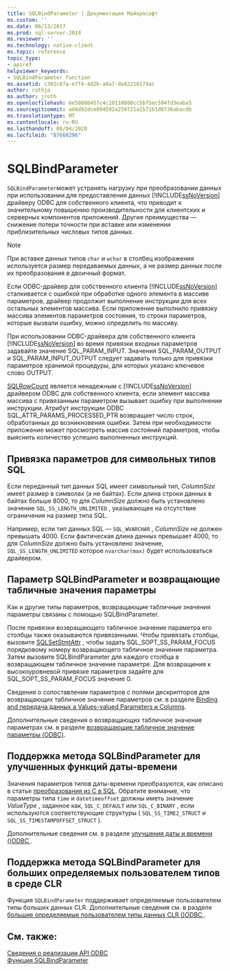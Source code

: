 ```yaml
---
title: SQLBindParameter | Документация Майкрософт
ms.custom: ''
ms.date: 06/13/2017
ms.prod: sql-server-2014
ms.reviewer: ''
ms.technology: native-client
ms.topic: reference
topic_type:
- apiref
helpviewer_keywords:
- SQLBindParameter function
ms.assetid: c302c87a-e7f4-4d2b-a0a7-de42210174ac
author: rothja
ms.author: jroth
ms.openlocfilehash: 6e50886457c4c20110880cc5b75ec594fd3eaba5
ms.sourcegitcommit: ad4d92dce894592a259721a1571b1d8736abacdb
ms.translationtype: MT
ms.contentlocale: ru-RU
ms.lasthandoff: 08/04/2020
ms.locfileid: "87668296"
---
```

# <a name="sqlbindparameter"></a>SQLBindParameter
  `SQLBindParameter`может устранять нагрузку при преобразовании данных при использовании для предоставления данных [!INCLUDE[ssNoVersion](../../includes/ssnoversion-md.md)] драйверу ODBC для собственного клиента, что приводит к значительному повышению производительности для клиентских и серверных компонентов приложений. Другие преимущества — снижение потери точности при вставке или изменении приблизительных числовых типов данных.  
  
> [!NOTE]  
>  При вставке данных типов `char` и `wchar` в столбец изображения используется размер передаваемых данных, а не размер данных после их преобразования в двоичный формат.  
  
 Если ODBC-драйвер для собственного клиента [!INCLUDE[ssNoVersion](../../includes/ssnoversion-md.md)] сталкивается с ошибкой при обработке одного элемента в массиве параметров, драйвер продолжит выполнение инструкции для всех остальных элементов массива.  Если приложение выполнило привязку массива элементов параметров состояния, то строки параметров, которые вызвали ошибку, можно определить по массиву.  
  
 При использовании ODBC-драйвера для собственного клиента [!INCLUDE[ssNoVersion](../../includes/ssnoversion-md.md)] во время привязки входных параметров задавайте значение SQL_PARAM_INPUT. Значения SQL_PARAM_OUTPUT и SQL_PARAM_INPUT_OUTPUT следует задавать только для привязки параметров хранимой процедуры, для которых указано ключевое слово OUTPUT.  
  
 [SQLRowCount](sqlrowcount.md) является ненадежным с [!INCLUDE[ssNoVersion](../../includes/ssnoversion-md.md)] драйвером ODBC для собственного клиента, если элемент массива массива с привязанным параметром вызывает ошибку при выполнении инструкции. Атрибут инструкции ODBC SQL_ATTR_PARAMS_PROCESSED_PTR возвращает число строк, обработанных до возникновения ошибки. Затем при необходимости приложение может просмотреть массив состояний параметров, чтобы выяснить количество успешно выполненных инструкций.  
  
## <a name="binding-parameters-for-sql-character-types"></a>Привязка параметров для символьных типов SQL  
 Если переданный тип данных SQL имеет символьный тип, *ColumnSize* имеет размер в символах (а не байтах). Если длина строки данных в байтах больше 8000, то для *ColumnSize* должно быть установлено значение `SQL_SS_LENGTH_UNLIMITED` , указывающее на отсутствие ограничения на размер типа SQL.  
  
 Например, если тип данных SQL — `SQL_WVARCHAR` , *ColumnSize* не должен превышать 4000. Если фактическая длина данных превышает 4000, то для *ColumnSize* должно быть установлено значение, `SQL_SS_LENGTH_UNLIMITED` которое `nvarchar(max)` будет использоваться драйвером.  
  
## <a name="sqlbindparameter-and-table-valued-parameters"></a>Параметр SQLBindParameter и возвращающие табличные значения параметры  
 Как и другие типы параметров, возвращающие табличные значения параметры связаны с помощью SQLBindParameter.  
  
 После привязки возвращающего табличное значение параметра его столбцы также оказываются привязанными. Чтобы привязать столбцы, вызовите [SQLSetStmtAttr](sqlsetstmtattr.md) , чтобы задать SQL_SOPT_SS_PARAM_FOCUS порядковому номеру возвращающего табличное значение параметра. Затем вызовите SQLBindParameter для каждого столбца в возвращающем табличное значение параметре. Для возвращения к высокоуровневой привязке параметров задайте для SQL_SOPT_SS_PARAM_FOCUS значение 0.  
  
 Сведения о сопоставлении параметров с полями дескрипторов для возвращающих табличное значение параметров см. в разделе [Binding and передача данных a Values-valued Parameters и Columns](../native-client-odbc-table-valued-parameters/binding-and-data-transfer-of-table-valued-parameters-and-column-values.md).  
  
 Дополнительные сведения о возвращающих табличное значение параметрах см. в разделе [возвращающие табличное значение параметры &#40;ODBC&#41;](../native-client-odbc-table-valued-parameters/table-valued-parameters-odbc.md).  
  
## <a name="sqlbindparameter-support-for-enhanced-date-and-time-features"></a>Поддержка метода SQLBindParameter для улучшенных функций даты-времени  
 Значения параметров типов даты-времени преобразуются, как описано в статье [преобразования из C в SQL](../native-client-odbc-date-time/datetime-data-type-conversions-from-c-to-sql.md). Обратите внимание, что параметры типа `time` и `datetimeoffset` должны иметь значение *ValueType* , заданное как, `SQL_C_DEFAULT` или `SQL_C_BINARY` , если используются соответствующие структуры ( `SQL_SS_TIME2_STRUCT` и `SQL_SS_TIMESTAMPOFFSET_STRUCT` ).  
  
 Дополнительные сведения см. в разделе [улучшения даты и времени &#40;&#41;ODBC ](../native-client-odbc-date-time/date-and-time-improvements-odbc.md).  
  
## <a name="sqlbindparameter-support-for-large-clr-udts"></a>Поддержка метода SQLBindParameter для больших определяемых пользователем типов в среде CLR  
 Функция `SQLBindParameter` поддерживает определяемые пользователем типы больших данных CLR. Дополнительные сведения см. в разделе [большие определяемые пользователем типы данных CLR &#40;&#41;ODBC ](../native-client/odbc/large-clr-user-defined-types-odbc.md).  
  
## <a name="see-also"></a>См. также:  
 [Сведения о реализации API ODBC](odbc-api-implementation-details.md)   
 [Функция SQLBindParameter](https://go.microsoft.com/fwlink/?LinkId=59328)  
  
  
